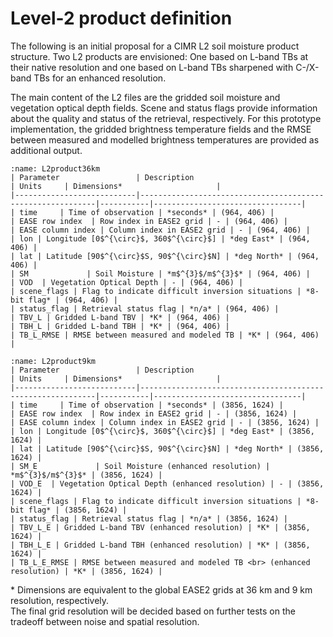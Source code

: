 # Level-2 product definition

The following is an initial proposal for a CIMR L2 soil moisture product structure. Two L2 products are envisioned: One based on L-band TBs at their native resolution and one based on L-band TBs sharpened with C-/X-band TBs for an enhanced resolution. 

The main content of the L2 files are the gridded soil moisture and vegetation optical depth fields. Scene and status flags provide information about the quality and status of the retrieval, respectively. For this prototype implementation, the gridded brightness temperature fields and the RMSE between measured and modelled brightness temperatures are provided as additional output.


```{table} Level-2 Soil Moisture product (36 km grid)
:name: L2product36km
| Parameter                 | Description                                                | Units     | Dimensions*                     |
|---------------------------|------------------------------------------------------------|-----------|---------------------------------|
| time     | Time of observation | *seconds* | (964, 406) |
| EASE row index  | Row index in EASE2 grid | - | (964, 406) |
| EASE column index | Column index in EASE2 grid | - | (964, 406) |
| lon | Longitude [0$^{\circ}$, 360$^{\circ}$] | *deg East* | (964, 406) |
| lat | Latitude [90$^{\circ}$S, 90$^{\circ}$N] | *deg North* | (964, 406) |
| SM             | Soil Moisture | *m$^{3}$/m$^{3}$* | (964, 406) |
| VOD  | Vegetation Optical Depth | - | (964, 406) |
| scene_flags | Flag to indicate difficult inversion situations | *8-bit flag* | (964, 406) |
| status_flag | Retrieval status flag | *n/a* | (964, 406) |
| TBV_L | Gridded L-band TBV | *K* | (964, 406) |
| TBH_L | Gridded L-band TBH | *K* | (964, 406) |
| TB_L_RMSE | RMSE between measured and modeled TB | *K* | (964, 406) |

```

```{table} Level-2 enhanced Soil Moisture product (9 km grid)
:name: L2product9km
| Parameter                 | Description                                                | Units     | Dimensions*                     |
|---------------------------|------------------------------------------------------------|-----------|---------------------------------|
| time     | Time of observation | *seconds* | (3856, 1624) |
| EASE row index  | Row index in EASE2 grid | - | (3856, 1624) |
| EASE column index | Column index in EASE2 grid | - | (3856, 1624) |
| lon | Longitude [0$^{\circ}$, 360$^{\circ}$] | *deg East* | (3856, 1624) |
| lat | Latitude [90$^{\circ}$S, 90$^{\circ}$N] | *deg North* | (3856, 1624) |
| SM_E             | Soil Moisture (enhanced resolution) | *m$^{3}$/m$^{3}$* | (3856, 1624) |
| VOD_E  | Vegetation Optical Depth (enhanced resolution) | - | (3856, 1624) |
| scene_flags | Flag to indicate difficult inversion situations | *8-bit flag* | (3856, 1624) |
| status_flag | Retrieval status flag | *n/a* | (3856, 1624) |
| TBV_L_E | Gridded L-band TBV (enhanced resolution) | *K* | (3856, 1624) |
| TBH_L_E | Gridded L-band TBH (enhanced resolution) | *K* | (3856, 1624) |
| TB_L_E_RMSE | RMSE between measured and modeled TB <br> (enhanced resolution) | *K* | (3856, 1624) |
```


\* Dimensions are equivalent to the global EASE2 grids at 36 km and 9 km resolution, respectively.  
The final grid resolution will be decided based on further tests on the tradeoff between noise and spatial resolution.